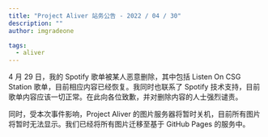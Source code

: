 ```yaml
---
title: "Project Aliver 站务公告 - 2022 / 04 / 30"
description: ""
author: imgradeone

tags:
  - aliver
---
```


4 月 29 日，我的 Spotify 歌单被某人恶意删除，其中包括 Listen On CSG Station 歌单，目前相应内容已经恢复。我同时也联系了 Spotify 技术支持，目前歌单内容应该一切正常。在此向各位致歉，并对删除内容的人士强烈谴责。

同时，受本次事件影响，Project Aliver 的图片服务器将暂时关机，目前所有图片将暂时无法显示。我们已经将所有图片迁移至基于 GitHub Pages 的服务中。
